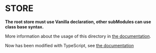 # STORE

**The root store must use Vanilla declaration, other subModules can use class base syntax.**

More information about the usage of this directory in [the documentation](https://nuxtjs.org/guide/vuex-store).

Now has been modified with TypeScript, see [the documentation](https://typescript.nuxtjs.org/cookbook/store.html)
